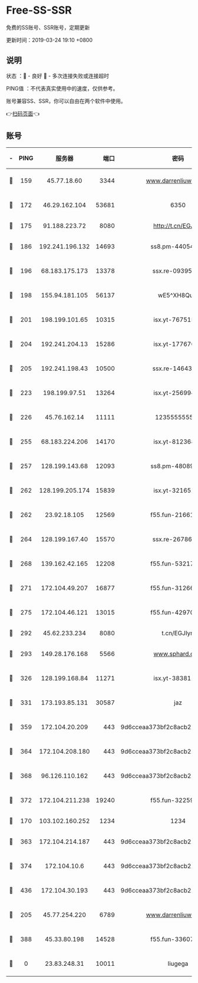 # Free-SS-SSR

免费的SS账号、SSR账号，定期更新

更新时间：2019-03-24 19:10 +0800

## 说明

状态     ：🙂 - 良好 🙁 - 多次连接失败或连接超时

PING值   ：不代表真实使用中的速度，仅供参考。

账号兼容SS、SSR，你可以自由在两个软件中使用。

👉[扫码页面](https://liesauer.github.io/Free-SS-SSR/)👈

## 账号

|-|PING|服务器|端口|密码|加密方式|区域|
|:----:|:----:|:-----:|-----:|:----:|:----:|:----:|
|🙂|159|45.77.18.60|3344|www.darrenliuwei.com|aes-256-cfb|JP|
|🙂|172|46.29.162.104|53681|6350|aes-128-ctr|RU|
|🙂|175|91.188.223.72|8080|http://t.cn/EGJIyrl|rc4-md5|RU|
|🙂|186|192.241.196.132|14693|ss8.pm-44054709|aes-256-cfb|US|
|🙂|196|68.183.175.173|13378|ssx.re-09395375|aes-256-cfb|US|
|🙂|198|155.94.181.105|56137|wE5^XH8Quw|aes-256-cfb|US|
|🙂|201|198.199.101.65|10315|isx.yt-76751530|aes-256-cfb|US|
|🙂|204|192.241.204.13|15286|isx.yt-17767634|aes-256-cfb|US|
|🙂|205|192.241.198.43|10500|ssx.re-14643912|aes-256-cfb|US|
|🙂|223|198.199.97.51|13264|isx.yt-25699441|aes-256-cfb|US|
|🙂|226|45.76.162.14|11111|123555555555|aes-256-cfb|SG|
|🙂|255|68.183.224.206|14170|isx.yt-81236844|aes-256-cfb|SG|
|🙂|257|128.199.143.68|12093|ss8.pm-48089265|aes-256-cfb|SG|
|🙂|262|128.199.205.174|15839|isx.yt-32165191|aes-256-cfb|SG|
|🙂|262|23.92.18.105|12569|f55.fun-21661616|aes-256-cfb|US|
|🙂|264|128.199.167.40|15570|ssx.re-26786415|aes-256-cfb|SG|
|🙂|268|139.162.42.165|12208|f55.fun-53217838|aes-256-cfb|SG|
|🙂|271|172.104.49.207|16877|f55.fun-31266593|aes-256-cfb|SG|
|🙂|275|172.104.46.121|13015|f55.fun-42970709|aes-256-cfb|SG|
|🙂|292|45.62.233.234|8080|t.cn/EGJIyrl|rc4-md5|CA|
|🙂|293|149.28.176.168|5566|www.sphard.com|aes-256-cfb|AU|
|🙂|326|128.199.168.84|11271|isx.yt-38381182|aes-256-cfb|SG|
|🙂|331|173.193.85.131|30587|jaz|aes-256-cfb|US|
|🙂|359|172.104.20.209|443|9d6cceaa373bf2c8acb22e60b6a58be6|aes-256-cfb|US|
|🙂|364|172.104.208.180|443|9d6cceaa373bf2c8acb22e60b6a58be6|aes-256-cfb|US|
|🙂|368|96.126.110.162|443|9d6cceaa373bf2c8acb22e60b6a58be6|aes-256-cfb|US|
|🙂|372|172.104.211.238|19240|f55.fun-32259946|aes-256-cfb|US|
|🙂|170|103.102.160.252|1234|1234|rc4-md5|JP|
|🙂|363|172.104.214.187|443|9d6cceaa373bf2c8acb22e60b6a58be6|aes-256-cfb|US|
|🙂|374|172.104.10.6|443|9d6cceaa373bf2c8acb22e60b6a58be6|aes-256-cfb|US|
|🙂|436|172.104.30.193|443|9d6cceaa373bf2c8acb22e60b6a58be6|aes-256-cfb|US|
|🙁|205|45.77.254.220|6789|www.darrenliuwei.com|aes-256-cfb|SG|
|🙁|388|45.33.80.198|14528|f55.fun-33607716|aes-256-cfb|US|
|🙁|0|23.83.248.31|10011|liugega|aes-256-cfb|US|
